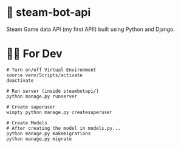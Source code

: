 # 🤖 steam-bot-api

Steam Game data API (my first API!) built using Python and Django.

# 👩‍💻 For Dev

```
# Turn on/off Virtual Environment
source venv/Scripts/activate
deactivate

# Run server (inside steambotapi/)
python manage.py runserver

# Create superuser
winpty python manage.py createsuperuser

# Create Models
# After creating the model in models.py...
python manage.py makemigrations
python manage.py migrate
```
